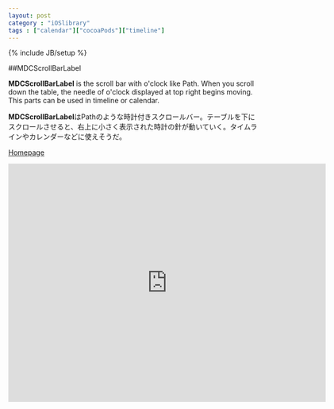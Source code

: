 ```yaml
---
layout: post
category : "iOSlibrary"
tags : ["calendar"]["cocoaPods"]["timeline"]
---
```

{% include JB/setup %}

##MDCScrollBarLabel

**MDCScrollBarLabel** is the scroll bar with o'clock like Path. When you scroll down the table, the needle of o'clock displayed at top right begins moving. This parts can be used in timeline or calendar.

**MDCScrollBarLabel**はPathのような時計付きスクロールバー。テーブルを下にスクロールさせると、右上に小さく表示された時計の針が動いていく。タイムラインやカレンダーなどに使えそうだ。

[Homepage](https://github.com/modocache/MDCScrollBarLabel)

<iframe width="640" height="480" src="http://www.youtube.com/embed/EIQfIgpLA98" frameborder="0"></iframe>

